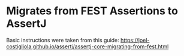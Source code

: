 Migrates from FEST Assertions to AssertJ
=======


Basic instructions were taken from this guide:
https://joel-costigliola.github.io/assertj/assertj-core-migrating-from-fest.html
